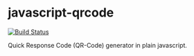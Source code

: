 javascript-qrcode
=================

[![Build Status](https://travis-ci.org/siciarek/javascript-qrcode.svg)](https://travis-ci.org/siciarek/javascript-qrcode)

Quick Response Code (QR-Code) generator in plain javascript.
